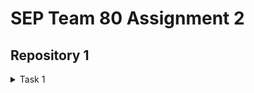 # SEP Team 80 Assignment 2

## Repository 1

<details>
<summary>Task 1</summary>

<!-- MARKDOWN-AUTO-DOCS:START (CODE:src=./files/page1.md) -->
<!-- MARKDOWN-AUTO-DOCS:END -->
</details>


<!-- MARKDOWN-AUTO-DOCS:START (CODE:src=./files/script.js) -->
<!-- MARKDOWN-AUTO-DOCS:END -->

